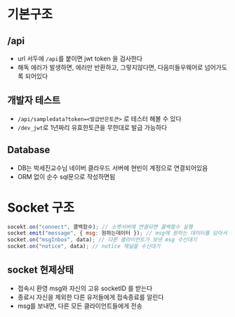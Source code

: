 # 기본구조

## /api

- url 서두에 `/api`를 붙이면 jwt token 을 검사한다
- 해독 에러가 발생하면, 에러만 반환하고, 그렇지않다면, 다음미들우웨어로 넘어가도록 되어있다

## 개발자 테스트

- `/api/sampledata?token=<발급반은토큰>` 로 테스터 해볼 수 있다
- `/dev_jwt`로 1년짜리 유효한토큰을 무한대로 발급 가능하다

## Database

- DB는 박세진교수님 네이버 클라우드 서버에 현빈이 계정으로 연결되어있음
- ORM 없이 순수 sql문으로 작성하면됨

# Socket 구조

```js
socekt.on("connect", 콜백함수); // 소켓서버에 연결되면 콜백함수 실행
socket.emit("message", { msg: 원하는데이터 }); // msg에 원하는 데이터를 담아서 서버로 전송
socket.on("msgInbox", data); // 다른 클라이언트가 보낸 msg 수신대기
socket.on("notice", data); // notice 채널을 수신대기
```

## socket 현제상태

- 접속시 환영 msg와 자신의 고유 socketID 를 받는다
- 종료시 자신을 제외한 다른 유저들에게 접속종료를 알린다
- msg를 보내면, 다른 모든 클라이언트들에게 전송
